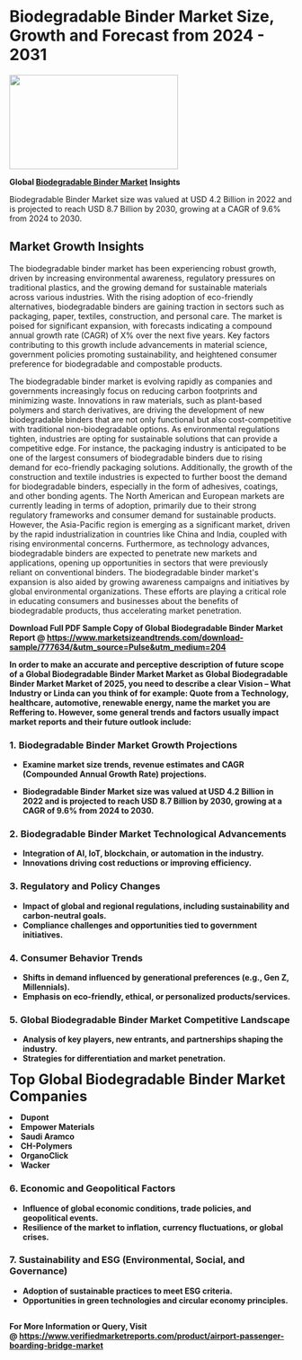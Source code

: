 <H1>Biodegradable Binder Market Size, Growth and Forecast from 2024 - 2031</H1><img class="aligncenter size-medium wp-image-584254" src="https://thirdeyenews.in/wp-content/uploads/2024/09/Global-Market-Research-300x168.jpeg" alt="" width="300" height="168" /><p><strong>Global&nbsp;<a href="https://www.marketsizeandtrends.com/download-sample/777634/&amp;utm_source=Pulse&amp;utm_medium=204">Biodegradable Binder Market</a> Insights</strong></p><p>Biodegradable Binder Market size was valued at USD 4.2 Billion in 2022 and is projected to reach USD 8.7 Billion by 2030, growing at a CAGR of 9.6% from 2024 to 2030.</p><p><h2>Market Growth Insights</h2> <p>The biodegradable binder market has been experiencing robust growth, driven by increasing environmental awareness, regulatory pressures on traditional plastics, and the growing demand for sustainable materials across various industries. With the rising adoption of eco-friendly alternatives, biodegradable binders are gaining traction in sectors such as packaging, paper, textiles, construction, and personal care. The market is poised for significant expansion, with forecasts indicating a compound annual growth rate (CAGR) of X% over the next five years. Key factors contributing to this growth include advancements in material science, government policies promoting sustainability, and heightened consumer preference for biodegradable and compostable products.</p> <p><strong></strong></p> <p>The biodegradable binder market is evolving rapidly as companies and governments increasingly focus on reducing carbon footprints and minimizing waste. Innovations in raw materials, such as plant-based polymers and starch derivatives, are driving the development of new biodegradable binders that are not only functional but also cost-competitive with traditional non-biodegradable options. As environmental regulations tighten, industries are opting for sustainable solutions that can provide a competitive edge. For instance, the packaging industry is anticipated to be one of the largest consumers of biodegradable binders due to rising demand for eco-friendly packaging solutions. Additionally, the growth of the construction and textile industries is expected to further boost the demand for biodegradable binders, especially in the form of adhesives, coatings, and other bonding agents. The North American and European markets are currently leading in terms of adoption, primarily due to their strong regulatory frameworks and consumer demand for sustainable products. However, the Asia-Pacific region is emerging as a significant market, driven by the rapid industrialization in countries like China and India, coupled with rising environmental concerns. Furthermore, as technology advances, biodegradable binders are expected to penetrate new markets and applications, opening up opportunities in sectors that were previously reliant on conventional binders. The biodegradable binder market's expansion is also aided by growing awareness campaigns and initiatives by global environmental organizations. These efforts are playing a critical role in educating consumers and businesses about the benefits of biodegradable products, thus accelerating market penetration. <p><strong></p><p><span class=""><strong>Download Full PDF Sample Copy of Global Biodegradable Binder Market Report</strong> @ <a href="https://www.marketsizeandtrends.com/download-sample/777634/&amp;utm_source=Pulse&amp;utm_medium=204" target="_blank">https://www.marketsizeandtrends.com/download-sample/777634/&amp;utm_source=Pulse&amp;utm_medium=204</a></span></p><p>In order to make an accurate and perceptive description of future scope of a Global&nbsp;Biodegradable Binder Market Market as Global&nbsp;Biodegradable Binder Market Market of 2025, you need to describe a clear Vision &ndash; What Industry or Linda can you think of for example: Quote from a Technology, healthcare, automotive, renewable energy, name the market you are Reffering to. However, some general trends and factors usually impact market reports and their future outlook include:</p><h3>1.&nbsp;<strong>Biodegradable Binder Market Growth Projections</strong></h3><ul><li>Examine market size trends, revenue estimates and CAGR (Compounded Annual Growth Rate) projections.</li><li><p>Biodegradable Binder Market size was valued at USD 4.2 Billion in 2022 and is projected to reach USD 8.7 Billion by 2030, growing at a CAGR of 9.6% from 2024 to 2030.</p></li></ul><h3>2.&nbsp;<strong>Biodegradable Binder Market Technological Advancements</strong></h3><ul><li>Integration of AI, IoT, blockchain, or automation in the industry.</li><li>Innovations driving cost reductions or improving efficiency.</li></ul><h3>3.&nbsp;<strong>Regulatory and Policy Changes</strong></h3><ul><li>Impact of global and regional regulations, including sustainability and carbon-neutral goals.</li><li>Compliance challenges and opportunities tied to government initiatives.</li></ul><h3>4.&nbsp;<strong>Consumer Behavior Trends</strong></h3><ul><li>Shifts in demand influenced by generational preferences (e.g., Gen Z, Millennials).</li><li>Emphasis on eco-friendly, ethical, or personalized products/services.</li></ul><h3>5.&nbsp;<strong>Global Biodegradable Binder Market Competitive Landscape</strong></h3><ul><li>Analysis of key players, new entrants, and partnerships shaping the industry.</li><li>Strategies for differentiation and market penetration.</li></ul><p data-pm-slice="1 1 []"><span style="color: inherit; font-family: inherit; font-size: 25px;">Top Global Biodegradable Binder Market Companies</span></p><div class="" data-test-id=""><p><li>Dupont</li><li> Empower Materials</li><li> Saudi Aramco</li><li> CH-Polymers</li><li> OrganoClick</li><li> Wacker</li></p></div><h3>6.&nbsp;<strong>Economic and Geopolitical Factors</strong></h3><ul><li>Influence of global economic conditions, trade policies, and geopolitical events.</li><li>Resilience of the market to inflation, currency fluctuations, or global crises.</li></ul><h3>7.&nbsp;<strong>Sustainability and ESG (Environmental, Social, and Governance)</strong></h3><ul><li>Adoption of sustainable practices to meet ESG criteria.</li><li>Opportunities in green technologies and circular economy principles.</li></ul><h2><strong style="font-size: 14px;">For More Information or Query, Visit @&nbsp;</strong><a style="background-color: #ffffff; font-size: 14px;" href="https://www.marketsizeandtrends.com/report/biodegradable-binder-market/" target="_blank">https://www.verifiedmarketreports.com/product/airport-passenger-boarding-bridge-market</a></h2>
